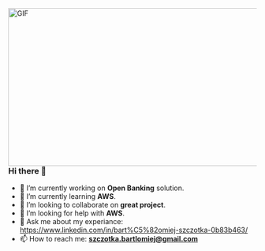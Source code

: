 <img align="right" alt="GIF" src="https://github.com/sparshrestha/sparshrestha/blob/main/code.gif?raw=true" width="512" height="320" />

### Hi there 👋
- 🔭 I’m currently working on **Open Banking** solution.
- 🌱 I’m currently learning **AWS**.
- 👯 I’m looking to collaborate on **great project**.
- 🤔 I’m looking for help with **AWS**.
- 💬 Ask me about my experiance: https://www.linkedin.com/in/bart%C5%82omiej-szczotka-0b83b463/
- 📫 How to reach me: **szczotka.bartlomiej@gmail.com**
